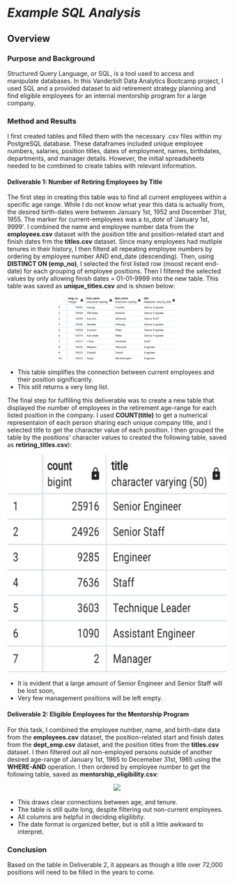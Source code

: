 # *Example SQL Analysis*
## Overview
### Purpose and Background
Structured Query Language, or SQL, is a tool used to access and manipulate databases. In this Vanderbilt Data Analytics Bootcamp project, I used SQL and a provided dataset to aid retirement strategy planning and find eligible employees for an internal mentorship program for a large company.

### Method and Results
I first created tables and filled them with the necessary .csv files within my PostgreSQL database. These dataframes included unique employee numbers, salaries, position titles, dates of employment, names, birthdates, departments, and manager details. However, the initial spreadsheets needed to be combined to create tables with relevant information.

#### Deliverable 1: Number of Retiring Employees by Title

The first step in creating this table was to find all current employees within a specific age range. While I do not know what year this data is actually from, the desired birth-dates were between January 1st, 1952 and December 31st, 1955. The marker for current-employees was a *to_date* of 'January 1st, 9999'. I combined the name and employee number data from the **employees.csv** dataset with the position title and position-related start and finish dates frm the **titles.csv** dataset. Since many employees had mutliple tenures in their history, I then filterd all repeating employee numbers by ordering by employee number AND end_date (descending). Then, using **DISTINCT ON (emp_no)**, I selected the first listed row (moost recent end-date) for each grouping of employee positions. Then I filtered the selected values by only allowing finish dates = 01-01-9999 into the new table. This table was saved as **unique_titles.csv** and is shown below:

<p align="center">
  <img width=auto height="150" src=Resources/Images/retire_positions.png>
  </p>
  
- This table simplifies the connection between current employees and their position significantly.
- This still returns a very long list.
  
The final step for fulfilling this deliverable was to create a new table that displayed the number of employees in the retirement age-range for each listed position in the company. I used **COUNT(title)** to get a numerical representaion of each person sharing each unique company title, and I selected title to get the character value of each position. I then grouped the table by the positions' character values to created the following table, saved as **retiring_titles.csv**):

<p align="center">
  <img width=auto height="500" src=Resources/Images/position_counts.png>
  </p>
  
- It is evident that a large amount of Senior Engineer and Senior Staff will be lost soon, 
- Very few management positions will be left empty.

#### Deliverable 2: Eligible Employees for the Mentorship Program

For this task, I combined the employee number, name, and birth-date data from the **employees.csv** dataset, the position-related start and finish dates from the **dept_emp.csv** dataset, and the position titles from the **titles.csv** dataset. I then filtered out all non-employed persons outside of another desired age-range of January 1st, 1965 to Decemeber 31st, 1965 using the **WHERE-AND** operation. I then ordered by employee number to get the following table, saved as **mentorship_eligibility.csv**:

<p align="center">
  <img width=auto height="350" src=Resources/Images/eligile_emp.png>
  </p>
  
- This draws clear connections between age, and tenure.
- The table is still quite long, despite filtering out non-current employees.
- All columns are helpful in deciding eligilibity.
- The date format is organized better, but is still a little awkward to interpret.

### Conclusion
Based on the table in Deliverable 2, it appears as though a litle over 72,000 positions will need to be filled in the years to come. 



